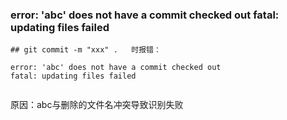 ### error: 'abc' does not have a commit checked out  fatal: updating files failed

```
## git commit -m "xxx" .   时报错：

error: 'abc' does not have a commit checked out
fatal: updating files failed


```

原因：abc与删除的文件名冲突导致识别失败
